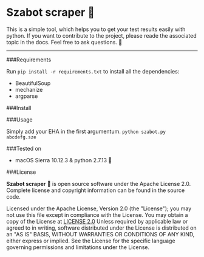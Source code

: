 Szabot scraper :nut_and_bolt:
===================

This is a simple tool, which helps you to get your test results easily with python. If you want to contribute to the project, please reade the associated topic in the docs. Feel free to ask questions. :nut_and_bolt:

----------


###Requirements

Run `pip install -r requirements.txt` to install all the dependencies:

 - BeautifulSoup
 - mechanize
 - argparse
 
###Install


###Usage

Simply add your EHA in the first argumentum.
    `python szabot.py abcdefg.sze`

###Tested on

 - macOS Sierra 10.12.3 & python 2.7.13 :cookie:


###License

**Szabot scraper** :nut_and_bolt: is open source software under the Apache License 2.0. Complete license and copyright information can be found in the source code.

Licensed under the Apache License, Version 2.0 (the "License"); you may not use this file except in compliance with the License. You may obtain a copy of the License at  [LICENSE 2.0](http://www.apache.org/licenses/LICENSE-2.0) Unless required by applicable law or agreed to in writing, software distributed under the License is distributed on an "AS IS" BASIS, WITHOUT WARRANTIES OR CONDITIONS OF ANY KIND, either express or implied. See the License for the specific language governing permissions and limitations under the License.